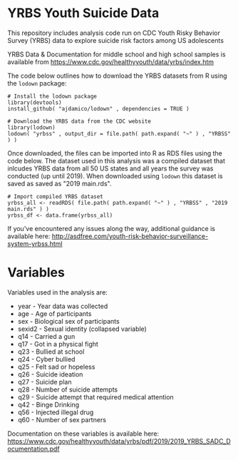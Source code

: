 # YRBS Youth Suicide Data
This repository includes analysis code run on CDC Youth Risky Behavior Survey (YRBS) data to explore suicide risk factors among US adolescents

YRBS Data & Documentation for middle school and high school samples is available from https://www.cdc.gov/healthyyouth/data/yrbs/index.htm


The code below outlines how to download the YRBS datasets from R using the `lodown` package:
```
# Install the lodown package
library(devtools)
install_github( "ajdamico/lodown" , dependencies = TRUE )

# Download the YRBS data from the CDC website
library(lodown)
lodown( "yrbss" , output_dir = file.path( path.expand( "~" ) , "YRBSS" ) )
```

Once downloaded, the files can be imported into R as RDS files using the code below. The dataset used in this analysis was a compiled dataset that inlcudes YRBS data from all 50 US states and all years the survey was conducted (up until 2019). When downloaded using `lodown` this dataset is saved as saved as "2019 main.rds".

```
# Import compiled YRBS dataset
yrbss_all <- readRDS( file.path( path.expand( "~" ) , "YRBSS" , "2019 main.rds" ) )
yrbss_df <- data.frame(yrbss_all)
```

If you've encountered any issues along the way, additional guidance is available here: <http://asdfree.com/youth-risk-behavior-surveillance-system-yrbss.html>

# Variables 

Variables used in the analysis are:
* year - Year data was collected
* age - Age of participants
* sex - Biological sex of participants
* sexid2 - Sexual identity (collapsed variable)
* q14 - Carried a gun
* q17 - Got in a physical fight
* q23 - Bullied at school
* q24 - Cyber bullied
* q25 - Felt sad or hopeless
* q26 - Suicide ideation
* q27 - Suicide plan
* q28 - Number of suicide attempts
* q29 - Suicide attempt that required medical attention
* q42 - Binge Drinking
* q56 - Injected illegal drug
* q60 - Number of sex partners

Documentation on these variables is available here: <https://www.cdc.gov/healthyyouth/data/yrbs/pdf/2019/2019_YRBS_SADC_Documentation.pdf>
